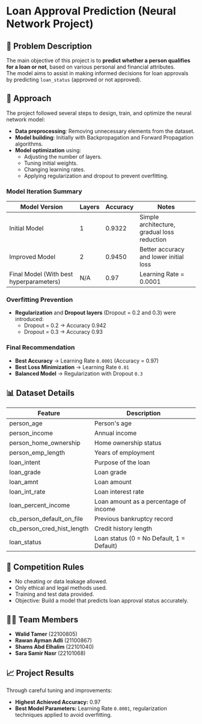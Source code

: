 
# Loan Approval Prediction (Neural Network Project)

## 📌 Problem Description

The main objective of this project is to **predict whether a person qualifies for a loan or not**, based on various personal and financial attributes.  
The model aims to assist in making informed decisions for loan approvals by predicting `loan_status` (approved or not approved).

## 🧠 Approach

The project followed several steps to design, train, and optimize the neural network model:

- **Data preprocessing**: Removing unnecessary elements from the dataset.
- **Model building**: Initially with Backpropagation and Forward Propagation algorithms.
- **Model optimization** using:
  - Adjusting the number of layers.
  - Tuning initial weights.
  - Changing learning rates.
  - Applying regularization and dropout to prevent overfitting.

### Model Iteration Summary

| Model Version | Layers | Accuracy | Notes |
|---------------|--------|----------|-------|
| Initial Model | 1      | 0.9322   | Simple architecture, gradual loss reduction |
| Improved Model | 2      | 0.9450   | Better accuracy and lower initial loss |
| Final Model (With best hyperparameters) | N/A | 0.97 | Learning Rate = 0.0001 |

### Overfitting Prevention

- **Regularization** and **Dropout layers** (Dropout = 0.2 and 0.3) were introduced:
  - Dropout = 0.2 → Accuracy 0.942
  - Dropout = 0.3 → Accuracy 0.93

### Final Recommendation

- **Best Accuracy** → Learning Rate `0.0001` (Accuracy = 0.97)
- **Best Loss Minimization** → Learning Rate `0.01`
- **Balanced Model** → Regularization with Dropout `0.3`

## 📊 Dataset Details

| Feature | Description |
|---------|-------------|
| person_age | Person's age |
| person_income | Annual income |
| person_home_ownership | Home ownership status |
| person_emp_length | Years of employment |
| loan_intent | Purpose of the loan |
| loan_grade | Loan grade |
| loan_amnt | Loan amount |
| loan_int_rate | Loan interest rate |
| loan_percent_income | Loan amount as a percentage of income |
| cb_person_default_on_file | Previous bankruptcy record |
| cb_person_cred_hist_length | Credit history length |
| loan_status | Loan status (0 = No Default, 1 = Default) |

## 🎯 Competition Rules

- No cheating or data leakage allowed.
- Only ethical and legal methods used.
- Training and test data provided.
- Objective: Build a model that predicts loan approval status accurately.

## 👨‍💻 Team Members

- **Walid Tamer** (22100805)
- **Rawan Ayman Adli** (21100867)
- **Shams Abd Elhalim** (22101040)
- **Sara Samir Nasr** (22101068)

## 📈 Project Results

Through careful tuning and improvements:
- **Highest Achieved Accuracy:** 0.97
- **Best Model Parameters:** Learning Rate `0.0001`, regularization techniques applied to avoid overfitting.
